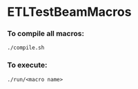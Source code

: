 # ETLTestBeamMacros

### To compile all macros:
```
./compile.sh
```
### To execute:
```
./run/<macro name>
```
